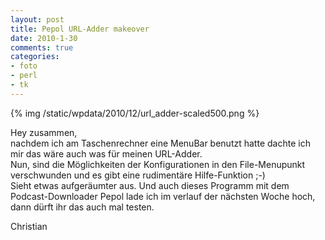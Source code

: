 ```yaml
--- 
layout: post
title: Pepol URL-Adder makeover
date: 2010-1-30
comments: true
categories: 
- foto
- perl
- tk
---
```

{% img /static/wpdata/2010/12/url_adder-scaled500.png %}
</p>Hey zusammen,<br />nachdem ich am Taschenrechner eine MenuBar benutzt hatte dachte ich mir das wäre auch was für meinen URL-Adder.<br />Nun, sind die Möglichkeiten der Konfigurationen in den File-Menupunkt verschwunden und es gibt eine rudimentäre Hilfe-Funktion ;-)<br />Sieht etwas aufgeräumter aus. Und auch dieses Programm mit dem Podcast-Downloader Pepol lade ich im verlauf der nächsten Woche hoch, dann dürft ihr das auch mal testen.<p>Christian</p>
